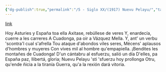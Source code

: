 ```yaml
---
{"dg-publish":true,"permalink":"/5 - Siglo XX/(1917) Nuevu Pelayu/","tags":["#Siglo_20","a1917","oriental","escrito","Maruxa","poema"]}
---
```


[link](https://cosescelebres.blogspot.com/2024/10/anu-1917-nuevu-pelayu-de-maruxa.html)

Hoy Asturies y España toa ella
Axitase, rebúllese de veres
Y, enardecía, cuerre a les carreres
A Cuadonga, pa oir a Vázquez Mella.
Y, ant' un verbu 'scontra'l cual s'afrella
Tou ataque d'abondos viles seres,
Mécens' aplausos d'hombres y muyeres
Con vives mil al hombre qu'empapiella.
¡Bendites les montañes de Cuadonga!
D'un cántabru al esfuerzu, salió un día
D'elles, pa España paz, llibertá, gloria;
Nuevu Pelayu 'sti 'sfuerzu hoy prollonga
Otru, qu'ende ñicia a la tiranía
Guerra, qu'a la rexión dará vitoria.